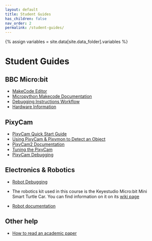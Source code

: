 ```yaml
---
layout: default
title: Student Guides
has_children: false
nav_order: 2
permalink: /student-guides/
---
```


{% assign variables = site.data[site.data_folder].variables %}

# Student Guides

## BBC Micro:bit
- [MakeCode Editor](https://makecode.microbit.org/)
- [Micropython Makecode Documentation](https://makecode.microbit.org/reference)
- [Debugging Instructions Workflow](#)
- [Hardware Information](https://tech.microbit.org/hardware/)


## PixyCam
- [PixyCam Quick Start Guide](https://docs.pixycam.com/wiki/doku.php?id=wiki:v2:pixy_regular_quick_start)
- [Using PixyCam & Pixymon to Detect an Object](https://docs.pixycam.com/wiki/doku.php?id=wiki:v2:teach_pixy_an_object_2)
- [PixyCam2 Documentation](https://docs.pixycam.com/wiki/doku.php?id=wiki:v2:start)
- [Tuning the PixyCam](https://docs.pixycam.com/wiki/doku.php?id=wiki:v2:some_tips_on_generating_color_signatures_2)
- [PixyCam Debugging](#)


## Electronics & Robotics
- [Robot Debugging](#)

- The robotics kit used in this course is the Keyestudio Micro:bit Mini Smart Turtle Car. You can find information on it on its [wiki page](https://wiki.keyestudio.com/KS0426_Keyestudio_Micro%EF%BC%9Abit_Mini_Smart_Robot_Car_Kit_V2)
- [Robot documentation](https://www.dropbox.com/sh/hyhp9usgldbtb0o/AACTam4Cggeh9Y7K4ZaMF6KVa/V2%20Version/2.%20Makecode%20Tutorial?dl=0&subfolder_nav_tracking=1)


## Other help
- [How to read an academic paper](https://www.kmshannon.com/posts/2018-07-21-reading-research-papers/)
